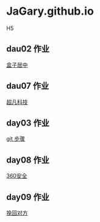# JaGary.github.io

H5

## dau02 作业

<a href="https://jagary.github.io/09.%E5%B1%85%E4%B8%AD%E6%A1%88%E4%BE%8B.html">盒子居中</a>

## dau07 作业

<a href="https://jagary.github.io/day7/html/1.%E8%B6%85%E5%87%A1%E7%A7%91%E6%8A%80.html">超凡科技</a>

## day03 作业

<a href="https://jagary.github.io/步骤说明.txt">git 步骤</a>

## day08 作业

<a href="https://jagary.github.io/day08_作业/html/360.html">360安全</a>

## day09 作业

<a href="https://jagary.github.io/day09/html/情感在线咨询.html">挽回对方</a>
